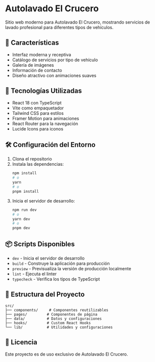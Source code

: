 # Autolavado El Crucero

Sitio web moderno para Autolavado El Crucero, mostrando servicios de lavado profesional para diferentes tipos de vehículos.

## 🚗 Características

- Interfaz moderna y receptiva
- Catálogo de servicios por tipo de vehículo
- Galería de imágenes
- Información de contacto
- Diseño atractivo con animaciones suaves

## 🚀 Tecnologías Utilizadas

- React 18 con TypeScript
- Vite como empaquetador
- Tailwind CSS para estilos
- Framer Motion para animaciones
- React Router para la navegación
- Lucide Icons para iconos

## 🛠️ Configuración del Entorno

1. Clona el repositorio
2. Instala las dependencias:
   ```bash
   npm install
   # o
   yarn
   # o
   pnpm install
   ```
3. Inicia el servidor de desarrollo:
   ```bash
   npm run dev
   # o
   yarn dev
   # o
   pnpm dev
   ```

## 📦 Scripts Disponibles

- `dev` - Inicia el servidor de desarrollo
- `build` - Construye la aplicación para producción
- `preview` - Previsualiza la versión de producción localmente
- `lint` - Ejecuta el linter
- `typecheck` - Verifica los tipos de TypeScript

## 🎨 Estructura del Proyecto

```
src/
├── components/     # Componentes reutilizables
├── pages/         # Componentes de página
├── data/          # Datos y configuraciones
├── hooks/         # Custom React Hooks
└── lib/           # Utilidades y configuraciones
```

## 📝 Licencia

Este proyecto es de uso exclusivo de Autolavado El Crucero.